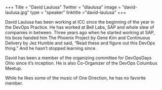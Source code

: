 +++
Title = "David Laulusa"
Twitter = "dlaulusa"
image = "david-laulusa.jpg"
type = "speaker"
linktitle ="david-laulusa"
+++

David Laulusa has been working at ICC since the beginning of the year in the DevOps Practice. He has worked at Bell Labs, SAP and whole slew of companies in between. Three years ago when he started working at SAP, his boss handed him The Phoenix Project by Gene Kim and Continuous Delivery by Jez Humble and said, “Read these and figure out this DevOps thing.” And he hasn’t stopped learning since.

David has been a member of the organizing committee for DevOpsDays Ohio since it’s inception. He is also Co-Organizer of the DevOps Columbus Meetup.

While he likes some of the music of One Direction, he has no favorite member.
